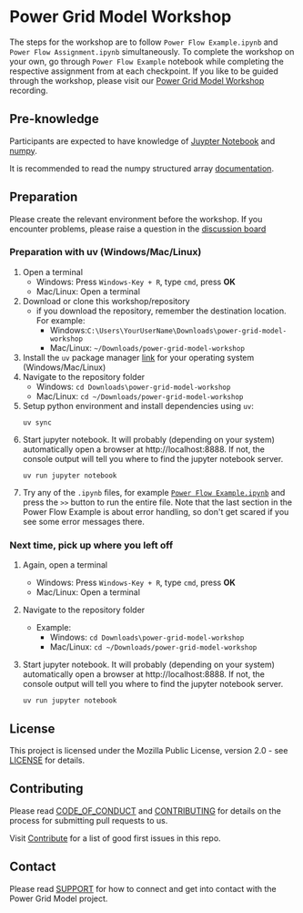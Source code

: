 <!--
SPDX-FileCopyrightText: Contributors to the Power Grid Model project <powergridmodel@lfenergy.org>

SPDX-License-Identifier: MPL-2.0
-->

# Power Grid Model Workshop

The steps for the workshop are to follow `Power Flow Example.ipynb` and `Power Flow Assignment.ipynb` simultaneously.
To complete the workshop on your own, go through `Power Flow Example` notebook while completing the respective assignment from at each checkpoint.
If you like to be guided through the workshop, please visit our [Power Grid Model Workshop](https://www.youtube.com/watch?v=Y8ejfZnnfPM) recording.

## Pre-knowledge

Participants are expected to have knowledge of 
[Juypter Notebook](https://jupyter.org/) and
[numpy](https://numpy.org/).

It is recommended to read the numpy structured array 
[documentation](https://numpy.org/doc/stable/user/basics.rec.html).

## Preparation

Please create the relevant environment before the workshop. If you encounter problems, please raise a question in the [discussion board](https://github.com/orgs/PowerGridModel/discussions)

### Preparation with uv (Windows/Mac/Linux)
1. Open a terminal
   - Windows: Press `Windows-Key + R`, type `cmd`, press **OK**
   - Mac/Linux: Open a terminal
1. Download or clone this workshop/repository
   - if you download the repository, remember the destination location. For example:
     - Windows:`C:\Users\YourUserName\Downloads\power-grid-model-workshop`
     - Mac/Linux: `~/Downloads/power-grid-model-workshop`
1. Install the `uv` package manager [link](https://docs.astral.sh/uv/getting-started/installation)
for your operating system (Windows/Mac/Linux)
1. Navigate to the repository folder
    - Windows: `cd Downloads\power-grid-model-workshop`
    - Mac/Linux: `cd ~/Downloads/power-grid-model-workshop`
1. Setup python environment and install dependencies using `uv`:
    ```shell
    uv sync
    ```
1. Start jupyter notebook. It will probably (depending on your system) automatically open a browser at
   http://localhost:8888. If not, the console output will tell you where to find the jupyter notebook server.
    ```shell
    uv run jupyter notebook
    ```
1. Try any of the `.ipynb` files, for example
   [`Power Flow Example.ipynb`](http://localhost:8888/notebooks/examples/Power%20Flow%20Example.ipynb) and press the `>>` 
   button to run the entire file. Note that the last section in the Power Flow Example is about error handling, so 
   don't get scared if you see some error messages there.

### Next time, pick up where you left off

1. Again, open a terminal
   - Windows: Press `Windows-Key + R`, type `cmd`, press **OK**
   - Mac/Linux: Open a terminal
1. Navigate to the repository folder
   - Example:
     - Windows: `cd Downloads\power-grid-model-workshop`
     - Mac/Linux: `cd ~/Downloads/power-grid-model-workshop`

1. Start jupyter notebook. It will probably (depending on your system) automatically open a browser at
   http://localhost:8888. If not, the console output will tell you where to find the jupyter notebook server.
    ```shell
    uv run jupyter notebook

## License

This project is licensed under the Mozilla Public License, version 2.0 - see [LICENSE](LICENSE) for details.

## Contributing

Please read [CODE_OF_CONDUCT](https://github.com/PowerGridModel/.github/blob/main/CODE_OF_CONDUCT.md) and [CONTRIBUTING](https://github.com/PowerGridModel/.github/blob/main/CONTRIBUTING.md) for details on the process 
for submitting pull requests to us.

Visit [Contribute](https://github.com/PowerGridModel/power-grid-model-workshop/contribute) for a list of good first issues in this repo.

## Contact

Please read [SUPPORT](https://github.com/PowerGridModel/.github/blob/main/SUPPORT.md) for how to connect and get into contact with the Power Grid Model project.
